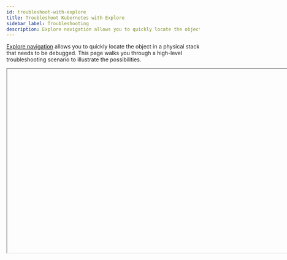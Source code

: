 ```yaml
---
id: troubleshoot-with-explore
title: Troubleshoot Kubernetes with Explore
sidebar_label: Troubleshooting
description: Explore navigation allows you to quickly locate the object in a physical stack that needs to be debugged.
---
```


[Explore navigation](/docs/dashboards/explore-view) allows you to quickly locate the object in a physical stack that needs to be debugged. This page walks you through a high-level troubleshooting scenario to illustrate the possibilities.

<Iframe url="https://www.youtube.com/embed/CEBN4lRp4SU?rel=0"
        width="854px"
        height="480px"
        id="myId"
        className="video-container"
        display="initial"
        position="relative"
        allow="accelerometer; autoplay=1; clipboard-write; encrypted-media; gyroscope; picture-in-picture"
        allowfullscreen
        />

import Iframe from 'react-iframe';

## Step 1: Analyze a cluster

We suspect there's a problem with a Kubernetes cluster, but aren't sure where. As a result, we begin by analyzing the Cluster Overview dashboard. Everything that is running on the cluster is shown on this dashboard. The Terminated and Waiting by Namespace panel allows us to easily comprehend the failure states of the namespaces. This allows us to easily see if there are configuration issues or overall administration issues that need to be addressed.

![Explore_TS_Cluster_Overview.png](/img/kubernetes/Explore_TS_Cluster_Overview.png)

## Step 2: Explore a namespace

To further pinpoint the problem with our cluster, we investigate the namespace by selecting kube-system in the navigation panel, and then switch to the Namespace Overview dashboard. This dashboard provides information on pods that are running in the deployment, failed pods, errors, CPU and memory usage, file system usage, terminated and waiting pods, and containers. In this example, we focus on the CPU and memory usage panels of the dashboard in our attempt to find out where our application is running into problems.

![Explore_TS_Namespace_Overview.png](/img/kubernetes/Explore_TS_Namespace_Overview.png)

## Step 3: Drill down into a pod

Once we've determined which pod is having problems, we can drill down into the pod for more granular data. For example, we can select the Details icon for a panel to view that data in a search, or review the actual logs in the Log Stream panel.

![Explore_TS_Pod_drill-down.png](/img/kubernetes/Explore_TS_Pod_drill-down.png)

![Explore_TS_Drill-down_Pod_search-results.png](/img/kubernetes/Explore_TS_Drill-down_Pod_search-results.png)

## Troubleshooting walkthrough - Pod-level authentication

In this troubleshooting scenario, we detect a problem with a cluster while navigating our Kubernetes environment. To determine what's causing the problem, we drill down and investigate the log stream to uncover an authentication problem where an access key was disabled and deleted. Further analysis of a sequence of logs allows us to determine the root cause of the problem and establish preventative measures for such occurrences going forward.

To troubleshoot a problem with our cluster, we performed the following steps:

1. At the top of the navigation panel, we clicked **Explore By**, selected **Kubernetes Service View**, then chose the cluster we wanted to explore, and selected the Dashboards **Kubernetes - Cluster Overview** option on the upper right menu bar.<br/> ![TSS_Cluster_Overview_dialog.png](/img/kubernetes/TSS_Cluster_Overview_dialog.png)<br/>
The Dashboards view on the right displays panels that show the statuses of the clusters.
1. In our scenario, we selected the **prod-loggen** namespace in the **Pods Running** panel and discovered 2 pods that were not functioning (shown in Red). <br/>![TSS_Cluster_Pods-Running_panel.png](/img/kubernetes/TSS_Cluster_Pods-Running_panel.png)
1. We hovered our cursor over one of the failed pods for a detailed view of the failed services.<br/> ![TSS_Failed_Pod_details.png](/img/kubernetes/TSS_Failed_Pod_details.png)<br/> In our scenario, we focused on PagerDuty pod and made a note of the pod name, including the last 5 characters that follow the hyphen (in this example we are looking at **pagerduty-84d685f79f-4wjln**). Pods are ephemeral and the characters after **pagerduty-** constantly change, so it's important to make a note of them for further investigation. 
1. To find out more, we went back to the **Explore By** menu at the top left and selected **Kubernetes Namespace View**, clicked the arrow to the left of **prod01.travellogic.info** to view the contents, then selected `prod-loggen > pagerduty-*-*` (suffix matching the pod name we noted in the previous step) to view the pods and containers. <br/> ![TSS_Pod_select-pagerduty.png](/img/kubernetes/TSS_Pod_select-pagerduty.png) <br/><br/>The data for our selection displayed in the dashboard panels on the right.<br/> ![TSS_Pod_Pagerduty_dashboard.png](/img/kubernetes/TSS_Pod_Pagerduty_dashboard.png)
1. We scrolled to the bottom of the page to **Log Stream** to view the logs generated by PagerDuty, then clicked the **Details icon** (3 dots) on the top right **and selected **Open in Search**. <br/> ![TSS_Pod_Log_Stream_Logs.png](/img/kubernetes/TSS_Pod_Log_Stream_Logs.png)
1. The Aggregates view displays by default, so we clicked the **Messages** tab to analyze the log messages. <br/> ![TSS_Logs_Messages_tab.png](/img/kubernetes/TSS_Logs_Messages_tab.png)
1. To further isolate the data we're looking for, we unchecked **Message** in the left navigation panel. We had parsed the log message so as to leave out the message field, allowing us to view log messages that are easier to understand so we can focus on the parsed log metadata.  <br/> ![TSS_Logs_Message_field.png](/img/kubernetes/TSS_Logs_Message_field.png)
1. We want to focus on two messages to pinpoint the authentication problem. The **first message** shows a **java.io.IOException** and contains an HTTP **status code 401** related to authentication. The **second message** shows the **access_id** used for the authentication. To isolate this further, we highlighted the access_id, **suRhn0DW7l4DZ**, right-clicked and selected **Copy Selected Text**. <br/> ![TSS_Logs_2_messages.png](/img/kubernetes/TSS_Logs_2_messages.png)
1. To search for the keyword **suRhn0DW7l4DZU**, we clicked **+ New**. selected **Log Search** from the dropdown menu, changed the time interval to the **Last 60 Minutes**, then pasted the access_id keyword **suRhn0DW7l4DZU** in the query window and clicked **Start**. To view the logs retrieved from 2 Source Categories, we went to Hidden fields on the left and clicked **Source Category**. <br/>![TSS_New_Log_Search_drilldown.png](/img/kubernetes/TSS_New_Log_Search_drilldown.png)
1. We noticed that the Labs/Sumo_Logic only had a couple of messages. This caught our attention, because root cause items occur less frequently. To investigate further, we highlighted and select the **Labs/Sumo_Logic** Source Category. <br/> ![TSS_Source_Category_Labs-Sumo_Logic.png](/img/kubernetes/TSS_Source_Category_Labs-Sumo_Logic.png) <br/> We discovered evidence that the access key suRhn0DW7l4DZU was disabled and deleted, but were only viewing logs that contained the access_id, which was too limiting for a decisive conclusion of what caused the root problem. To get a better understanding of what occurred, we wanted to look at other messages that happened around the same time of the access key deletion and disablement.
1. We clicked **Category Labs/Sumo_Logic** and from the dropdown chose **Surrounding Messages** and **+/- 1 Minute** to view the other log messages that occurred before and after. <br/> ![TSS_Surrounding_Log_messages.png](/img/kubernetes/TSS_Surrounding_Log_messages.png)  <br/> There were 5 messages that revealed what happened, reading the lines from the bottom to the top to discover the sequence of events leading up to the root cause of the authentication problem:
   * Line 5: User kenneth logs out.
   * Line 4: User shady+soc logs in.
   * Line 3: User shady+soc deletes user kenneth.
   * Line 2: Deleting user kenneth disables his access keys.
   * Line 1: Deleting user kenneth also deletes his access keys.  <br/> ![TSS_Log_resolution_sequence.png](/img/kubernetes/TSS_Log_resolution_sequence.png)

#### Conclusion

It turned out that admin **shady+soc** deleted the **Kenneth** user, which also disabled and deleted Kenneth's access key. Kenneth's access key was used to authenticate with PagerDuty, but after it was deleted the service couldn't authenticate and the authentication failed, as we saw in the Pod view. 

After further investigation, we discovered that Kenneth left the company and was off-boarded by shady+soc. The authentication problem could've been avoided if shady+soc had contacted Kenneth's manager prior to deleting his user account to verify if Kenneth had any active keys associated with his account, or had he scanned for active keys associated with Kenneth's user account.

## More Information

* [Explore navigation](/docs/dashboards/explore-view)

